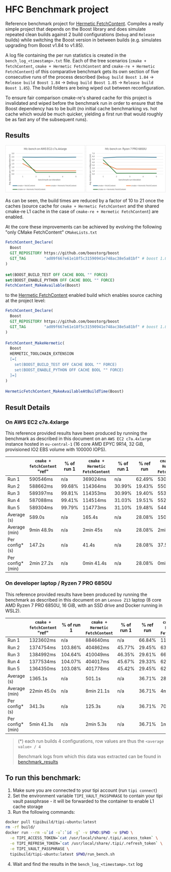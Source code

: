 HFC Benchmark project
=====================

Reference benchmark project for [Hermetic FetchContent](https://github.com/tipi-build/hfc). Compiles a really simple project that depends on the Boost library and does simulate repeated clean builds against 2 build configurations (`Debug` and `Release` builds) while switching the Boost version in between builds (e.g. simulates upgrading from Boost v1.84 to v1.85).

A log file containing the per run statistics is created in the `bench_log_<timestamp>.txt` file. Each of the tree scenarios (`cmake + fetchContent`, `cmake + Hermetic FetchContent` and `cmake-re + Hermetic FetchContent`) of this comparative benchmark gets its own section of five consecutive runs of the process described (`Debug build Boost 1.84` -> `Release build Boost 1.84` -> `Debug build Boost 1.85` -> `Release build Boost 1.85`). The build folders are being wiped out between reconfiguration.

To ensure fair comparison cmake-re's shared cache for this project is invalidated and wiped before the benchmark run in order to ensure that the Boost dependency has to be built (no initial cache benchmarking vs. hot cache which would be much quicker, yielding a first run that would roughly be as fast any of the subsequent runs).

Results
-------

![Benchmark Chart](assets/benchmark_chart.png)

As can be seen, the build times are reduced by a factor of 10 to 21 once the caches (source cache for `cmake + Hermetic FetchContent` and the shared cmake-re L1 cache in the case of `cmake-re + Hermetic FetchContent`) are enabled.

At the core these improvements can be achieved by evolving the following "only CMake FetchContent" `CMakeLists.txt` 

```cmake
FetchContent_Declare(
  Boost
  GIT_REPOSITORY https://github.com/boostorg/boost
  GIT_TAG        "ad09f667e61e18f5c31590941e748ac38e5a81bf" # boost 1.85
)

set(BOOST_BUILD_TEST OFF CACHE BOOL "" FORCE)
set(BOOST_ENABLE_PYTHON OFF CACHE BOOL "" FORCE)
FetchContent_MakeAvailable(Boost)
```

to the [Hermetic FetchContent](https://github.com/tipi-build/hfc) enabled build which enables source caching at the project level:

```cmake
FetchContent_Declare(
  Boost
  GIT_REPOSITORY https://github.com/boostorg/boost
  GIT_TAG        "ad09f667e61e18f5c31590941e748ac38e5a81bf" # boost 1.85
)

FetchContent_MakeHermetic(
  Boost
  HERMETIC_TOOLCHAIN_EXTENSION
  [=[
    set(BOOST_BUILD_TEST OFF CACHE BOOL "" FORCE)
    set(BOOST_ENABLE_PYTHON OFF CACHE BOOL "" FORCE)
  ]=]
)

HermeticFetchContent_MakeAvailableAtBuildTime(Boost)
```


Result Details
--------------

### On AWS EC2 c7a.4xlarge

This reference provided results have been produced by running the benchmark as described in this document on an `AWS EC2 c7a.4xlarge` instance hosted in `eu-central-1` (16 core AMD EPYC 9R14, 32 GiB, provisioned IO2 EBS volume with 100000 IOPS).

|                   | `cmake + fetchContent` "ref"  | % of run 1  | `cmake + Hermetic FetchContent` | % of run 1  | % **ref** run | `cmake-re + Hermetic FetchContent`  | % of run 1  | % **ref** run |
|-------------------|-------------------------------|-------------|---------------------------------|-------------|---------------|-------------------------------------|-------------|---------------|
| Run 1             | 590546ms                      | n/a         | 369024ms                        | n/a         | 62.49%        | 530265ms                            | n/a         | 89.79%        |
| Run 2             | 588662ms                      | 99.68%      | 114364ms                        | 30.99%      | 19.43%        | 55070ms                             | 10.39%      |  9.36%        |
| Run 3             | 589397ms                      | 99.81%      | 114353ms                        | 30.99%      | 19.40%        | 55355ms                             | 10.44%      |  9.39%        |
| Run 4             | 587088ms                      | 99.41%      | 114514ms                        | 31.03%      | 19.51%        | 55205ms                             | 10.41%      |  9.40%        |
| Run 5             | 589304ms                      | 99.79%      | 114773ms                        | 31.10%      | 19.48%        | 54437ms                             | 10.27%      |  9.24%        |
| Average (s)       | 589.0s                        | n/a         | 165.4s                          | n/a         | 28.08%        | 150.1s	                            | n/a         | 25.48%        |
| Average (min)     | 9min 48.9s                    | n/a         | 2min 45s                        | n/a         | 28.08%        | 2min 30s                            | n/a         | 25.48%        |
| Per config* (s)   | 147.2s                        | n/a         | 41.4s                           | n/a         | 28.08%        | 37.5s                               | n/a         | 25.48%        |
| Per config* (min) | 2min 27.2s                    | n/a         | 0min 41.4s                      | n/a         | 28.08%        | 0min 37.5s                          | n/a         | 25.48%        |

### On developer laptop / Ryzen 7 PRO 6850U

This reference provided results have been produced by running the benchmark as described in this document on an `Lenovo Z13` laptop (8 core AMD Ryzen 7 PRO 6850U, 16 GiB, with an SSD drive and Docker running in WSL2).

|                   | `cmake + fetchContent` "ref"  | % of run 1  | `cmake + Hermetic FetchContent` | % of run 1  | % **ref** run | `cmake-re + Hermetic FetchContent`  | % of run 1  | % **ref** run |
|-------------------|-------------------------------|-------------|---------------------------------|-------------|---------------|-------------------------------------|-------------|---------------|
| Run 1             | 1323602ms                     | n/a         | 884640ms                        | n/a         | 66.84%        | 1163952ms                           | n/a         | 87.94%        |
| Run 2             | 1374754ms                     | 103.86%     | 404862ms                        | 45.77%      | 29.45%        | 63803ms                             | 5.48%       |  4.64%        |
| Run 3             | 1384992ms                     | 104.64%     | 410049ms                        | 46.35%      | 29.61%        | 66127ms                             | 5.68%       |  4.77%        |
| Run 4             | 1377534ms                     | 104.07%     | 404017ms                        | 45.67%      | 29.33%        | 62038ms                             | 5.33%       |  4.50%        |
| Run 5             | 1364350ms                     | 103.08%     | 401778ms                        | 45.42%      | 29.45%        | 62112ms                             | 5.34%       |  4.55%        |
| Average (s)       | 1365.1s                       | n/a         | 501.1s                          | n/a         | 36.71%        | 283.6s                              | n/a         | 20.78%        |
| Average (min)     | 22min 45.0s                   | n/a         | 8min 21.1s                      | n/a         | 36.71%        | 4min 43.6s                          | n/a         | 20.78%        |
| Per config* (s)   | 341.3s                        | n/a         | 125.3s                          | n/a         | 36.71%        | 70.9s                               | n/a         | 20.78%        |
| Per config* (min) | 5min 41.3s                    | n/a         | 2min 5.3s                       | n/a         | 36.71%        | 1min 10.9s                          | n/a         | 20.78%        |

>
> (*) each run builds 4 configurations, row values are thus the `<average value> / 4`
>
> Benchmark logs from which this data was extracted can be found in [benchmark_results](./benchmark_results/)
>

To run this benchmark:
----------------------

1. Make sure you are connected to your tipi account (run `tipi connect`)
2. Set the environment variable `TIPI_VAULT_PASSPHRASE` to contain your tipi vault passphrase - it will be forwarded to the container to enable L1 cache storage
3. Run the following commands:

```bash
docker pull tipibuild/tipi-ubuntu:latest
rm -rf build/
docker run --rm -u`id -u`:`id -g` -v $PWD:$PWD -w $PWD \
  -e TIPI_ACCESS_TOKEN=`cat /usr/local/share/.tipi/.access_token` \
  -e TIPI_REFRESH_TOKEN=`cat /usr/local/share/.tipi/.refresh_token` \
  -e TIPI_VAULT_PASSPHRASE \
  tipibuild/tipi-ubuntu:latest $PWD/run_bench.sh
```

4. Wait and find the results in the `bench_log_<timestamp>.txt` log


